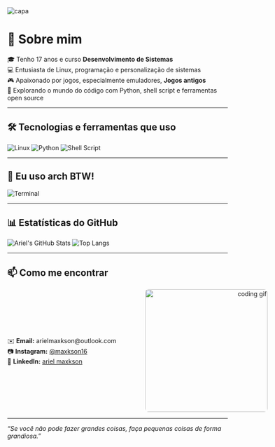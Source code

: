 <img src="https://capsule-render.vercel.app/api?type=waving&color=0F2027,203A43,2C5364&height=180&section=header&text=Olá,%20eu%20sou%20o%20Ariel!&fontSize=30&fontColor=ffffff&animation=fadeIn" alt="capa"/>

# 👋 Sobre mim

🎓 Tenho 17 anos e curso **Desenvolvimento de Sistemas**  
💻 Entusiasta de Linux, programação e personalização de sistemas  
🎮 Apaixonado por jogos, especialmente emuladores, **Jogos antigos**  
🚀 Explorando o mundo do código com Python, shell script e ferramentas open source

---

## 🛠️ Tecnologias e ferramentas que uso
![Linux](https://img.shields.io/badge/Linux-FCC624?style=flat&logo=linux&logoColor=black)
![Python](https://img.shields.io/badge/Python-3776AB?style=flat&logo=python&logoColor=white)
![Shell Script](https://img.shields.io/badge/Shell_Script-121011?style=flat&logo=gnu-bash&logoColor=white)

---

## 🐧 Eu uso arch BTW!
![Terminal](https://i.imgur.com/okm6XX8.png)

---

## 📊 Estatísticas do GitHub

![Ariel's GitHub Stats](https://github-readme-stats.vercel.app/api?username=ArielM08&show_icons=true&theme=tokyonight)
![Top Langs](https://github-readme-stats.vercel.app/api/top-langs/?username=ArielM08&layout=compact&theme=tokyonight)

---

## 📫 Como me encontrar

<div style="display: grid; grid-template-columns: minmax(300px, 1fr) 280px; align-items: center; gap: 15px; width: 100%;">
  <div>
    ✉️ <strong>Email:</strong> arielmaxkson@outlook.com<br>
    📷 <strong>Instagram:</strong> <a href="https://instagram.com/maxkson16">@maxkson16</a><br>
    🧠 <strong>LinkedIn:</strong> <a href="https://linkedin.com/in/ariel-maxkson-b8a717364">ariel maxkson</a>
  </div>
  
  <div style="text-align: right;">
    <img src="https://i.pinimg.com/originals/22/e4/94/22e49430a9a271ca1eaef7ea89ddd858.gif" 
         style="width: 280px; border-radius: 8px;"
         alt="coding gif"/>
  </div>
</div>

---

_“Se você não pode fazer grandes coisas, faça pequenas coisas de forma grandiosa.”_

<!--
**ArielM08/ArielM08** is a ✨ _special_ ✨ repository because its `README.md` (this file) appears on your GitHub profile.

Here are some ideas to get you started:

- 🔭 I’m currently working on ...
- 🌱 I’m currently learning ...
- 👯 I’m looking to collaborate on ...
- 🤔 I’m looking for help with ...
- 💬 Ask me about ...
- 📫 How to reach me: ...
- 😄 Pronouns: ...
- ⚡ Fun fact: ...
-->
